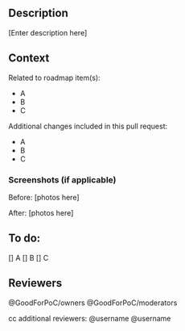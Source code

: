 ## Description
[Enter description here]

## Context

Related to roadmap item(s):

- A
- B
- C

Additional changes included in this pull request:
- A
- B
- C

### Screenshots (if applicable)
Before:
[photos here]

After:
[photos here]

## To do:
[] A
[] B
[] C

## Reviewers

@GoodForPoC/owners @GoodForPoC/moderators

cc additional reviewers: @username @username
